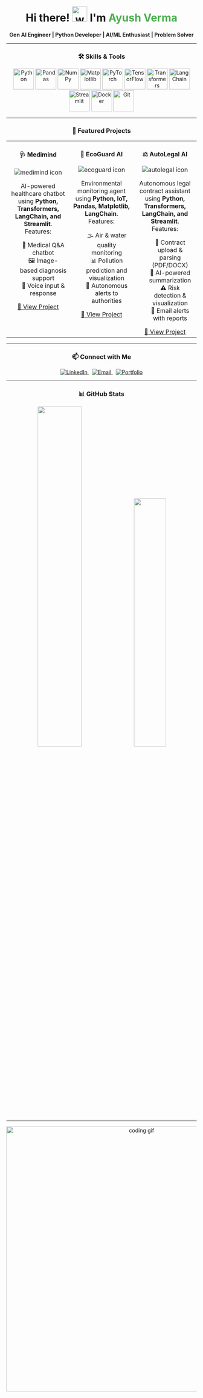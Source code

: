<!-- HEADER -->
<h1 align="center">
  Hi there! <img src="https://media.giphy.com/media/hvRJCLFzcasrR4ia7z/giphy.gif" alt="wave" width="40" />
  I'm <span style="color:#4CAF50;">Ayush Verma</span>
</h1>
<p align="center">
  <strong>Gen AI Engineer | Python Developer | AI/ML Enthusiast | Problem Solver</strong>
</p>

---

<!-- SKILLS -->
<h3 align="center">🛠️ Skills & Tools</h3>
<p align="center">
  <img alt="Python" src="https://cdn.jsdelivr.net/gh/devicons/devicon/icons/python/python-original.svg" height="55" />
  <img alt="Pandas" src="https://img.icons8.com/color/48/000000/pandas.png" height="55" />
  <img alt="NumPy" src="https://img.icons8.com/color/48/000000/numpy.png" height="55" />
  <img alt="Matplotlib" src="https://img.icons8.com/color/48/000000/matplotlib.png" height="55" />
  <img alt="PyTorch" src="https://cdn.jsdelivr.net/gh/devicons/devicon/icons/pytorch/pytorch-original.svg" height="55" />
  <img alt="TensorFlow" src="https://cdn.jsdelivr.net/gh/devicons/devicon/icons/tensorflow/tensorflow-original.svg" height="55" />
  <img alt="Transformers" src="https://huggingface.co/front/assets/huggingface_logo.svg" height="55" />
  <img alt="LangChain" src="https://avatars.githubusercontent.com/u/30931805?s=200&v=4" height="55" />
  <img alt="Streamlit" src="https://cdn.jsdelivr.net/gh/devicons/devicon/icons/streamlit/streamlit-original.svg" height="55" />
  <img alt="Docker" src="https://cdn.jsdelivr.net/gh/devicons/devicon/icons/docker/docker-original.svg" height="55" />
  <img alt="Git" src="https://cdn.jsdelivr.net/gh/devicons/devicon/icons/git/git-original.svg" height="55" />
</p>

---

<!-- PROJECTS -->
<h3 align="center">🚀 Featured Projects</h3>

<table align="center">
  <tr>
    <td width="33%" align="center" valign="top">
      <h4>🩺 Medimind</h4>
      <img src="https://img.icons8.com/color/96/000000/medical-doctor.png" alt="medimind icon" />
      <p>
        AI-powered healthcare chatbot using <strong>Python, Transformers, LangChain, and Streamlit</strong>.<br/>
        Features:
        <ul style="list-style-type:none;">
          <li>💬 Medical Q&A chatbot</li>
          <li>🖼️ Image-based diagnosis support</li>
          <li>🎤 Voice input & response</li>
        </ul>
      </p>
      <a href="https://github.com/Ayushashverma/Medimind" target="_blank">🔗 View Project</a>
    </td>
    <td width="33%" align="center" valign="top">
      <h4>🌱 EcoGuard AI</h4>
      <img src="https://img.icons8.com/color/96/000000/earth-planet.png" alt="ecoguard icon" />
      <p>
        Environmental monitoring agent using <strong>Python, IoT, Pandas, Matplotlib, LangChain</strong>.<br/>
        Features:
        <ul style="list-style-type:none;">
          <li>🌫️ Air & water quality monitoring</li>
          <li>📊 Pollution prediction and visualization</li>
          <li>📣 Autonomous alerts to authorities</li>
        </ul>
      </p>
      <a href="https://github.com/Ayushashverma/EcoGaurdAI" target="_blank">🔗 View Project</a>
    </td>
    <td width="33%" align="center" valign="top">
      <h4>⚖️ AutoLegal AI</h4>
      <img src="https://img.icons8.com/color/96/000000/law.png" alt="autolegal icon" />
      <p>
        Autonomous legal contract assistant using <strong>Python, Transformers, LangChain, and Streamlit</strong>.<br/>
        Features:
        <ul style="list-style-type:none;">
          <li>📄 Contract upload & parsing (PDF/DOCX)</li>
          <li>📝 AI-powered summarization</li>
          <li>⚠️ Risk detection & visualization</li>
          <li>📧 Email alerts with reports</li>
        </ul>
      </p>
      <a href="https://github.com/Ayushashverma/AutoLegalAI" target="_blank">🔗 View Project</a>
    </td>
  </tr>
</table>

---

<!-- SOCIAL LINKS -->
<h3 align="center">📫 Connect with Me</h3>
<p align="center">
  <a href="https://www.linkedin.com/in/ayush-verma-0481302a0/" target="_blank">
    <img src="https://img.shields.io/badge/LinkedIn-0077B5?style=for-the-badge&logo=linkedin&logoColor=white" alt="LinkedIn" />
  </a>
  &nbsp;
  <a href="mailto:ayushvermaash@gmail.com" target="_blank">
    <img src="https://img.shields.io/badge/Gmail-D14836?style=for-the-badge&logo=gmail&logoColor=white" alt="Email" />
  </a>
  &nbsp;
  <a href="https://ayushashverma.github.io/portfolio/" target="_blank">
    <img src="https://img.shields.io/badge/Portfolio-000000?style=for-the-badge&logo=github&logoColor=white" alt="Portfolio" />
  </a>
</p>

---

<!-- GITHUB STATS -->
<h3 align="center">📊 GitHub Stats</h3>
<p align="center">
  <img src="https://github-readme-stats.vercel.app/api?username=Ayushashverma&show_icons=true&count_private=true&theme=radical" width="48%" />
  &nbsp;&nbsp;
  <img src="https://github-readme-stats.vercel.app/api/top-langs/?username=Ayushashverma&layout=compact&langs_count=8&theme=radical" width="41%" />
</p>

---

<!-- FOOTER ANIMATION -->
<p align="center">
  <img src="https://media.giphy.com/media/qgQUggAC3Pfv687qPC/giphy.gif" width="700" alt="coding gif" />
</p>
